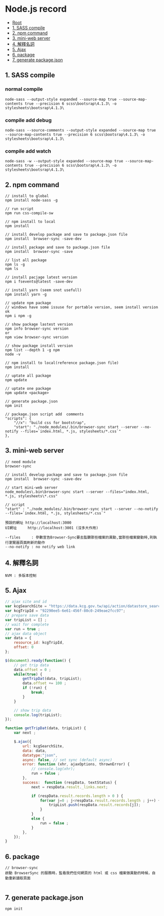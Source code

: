 ﻿# Node.js record

*   [Root](../README.md)
*   [1. SASS compile](#a1)
*   [2. npm command](#a2)
*   [3. mini-web server](#a3)
*   [4. 解釋名詞](#a4)
*   [5. Ajax](#a5)
*   [6. package](#a6)
*   [7. generate package.json](#a7)

<h2 id="a1">1. SASS compile</h2>

### normal compile

`node-sass --output-style expanded --source-map true --source-map-contents true --precision 6 scss\bootsrap\4.1.3\ -o stylesheets\bootsrap\4.1.3\`

### compile add debug
`node-sass --source-comments --output-style expanded --source-map true --source-map-contents true --precision 6 scss\bootsrap\4.1.3\ -o stylesheets\bootsrap\4.1.3\`
### compile add watch
`node-sass -w --output-style expanded --source-map true --source-map-contents true --precision 6 scss\bootsrap\4.1.3\ -o stylesheets\bootsrap\4.1.3\`

<h2 id="a2">2. npm command</h2>

```
// install to global  
npm install node-sass -g

// run script
npm run css-compile-sw

// npm install to local
npm install

// install develop package and save to package.json file
npm install  browser-sync -save-dev

// install package and save to package.json file
npm install  browser-sync -save

// list all package
npm ls -g
npm ls

// install pacjage latest version
npm i fsevents@latest -save-dev

// install yarn (seem snot usefull)
npm install yarn -g

// update npm package
// windows have some issuse for portable version, seem install version ok
npm i npm -g

// show package lastest version
npm info browser-sync version
or
npm view browser-sync version

// show package install version
npm list --depth 1 -g npm
node -v

// npm install to local(reference package.json file)
npm install

// uptate all package
npm update

// uptate one package
npm update <package>

// generate package.json
npm init

// package.json script add  comments
"scripts": {
    "//x": "build css for bootstrap",
    "start": "./node_modules/.bin/browser-sync start --server --no-notify --files=`index.html, *.js, stylesheets/*.css`"
},
```

<h2 id="a3">3. mini-web server</h2>

```
// need module 
browser-sync

// install develop package and save to package.json file
npm install  browser-sync -save-dev

// start mini-web server
node_modules\.bin\browser-sync start --server --files="index.html, *.js, stylesheets\*.css"

// script 
"start" : "./node_modules/.bin/browser-sync start --server --no-notify --files=`index.html, *.js, stylesheets/*.css`"

預設的網址 http://localhost:3000
UI網址     http://localhost:3001 (沒多大作用)

--files     : 參數宣告Browser-Sync要去監聽那些檔案的異動,當那些檔案變動時,則執行瀏覽器頁面刷新的動作
--no-notify : no notify web link
```

<h2 id="a4">4. 解釋名詞</h2>

```
NVM : 多版本控制
```


<h2 id="a5">5. Ajax</h2>
	
```javascript
// ajax site and id
var kcgSearchSite = "https://data.kcg.gov.tw/api/action/datastore_search";
var kcgTripId = "92290ee5-6e61-456f-80c0-249eae2fcc97";
// prepare save data
var tripList = [] ;
// wait for complete
var run = true ;
// ajax data object
var data = {
    resource_id: kcgTripId,
    offset: 0
};

$(document).ready(function() {
	// get trip data
	data.offset = 0 ;
	while(true) {
		getTripDat(data, tripList);
		data.offset += 100 ;
		if (!run) {
			break;
		}
	}

	// show trip data
	console.log(tripList);
});

function getTripDat(data, tripList) {
	var next ;

	$.ajax({
		url: kcgSearchSite,
		data: data,
		datatype:"json",
		async: false, // set sync (default async)
		error: function (xhr, ajaxOptions, thrownError) {
			// console.log(xhr);
			run = false ;
		},
		success:  function (respData, textStatus) {
			next = respData.result._links.next;

			if (respData.result.records.length > 0 ) {
				for(var j=0 ; j<respData.result.records.length ; j++) {
					tripList.push(respData.result.records[j]);
				}
			}
			else {
				run = false ;
			}
		},
	});
}

```

<h2 id="a6">6. package</h2>

```
// browser-sync
啟動 BrowserSync 的服務時，監看我們任何網頁的 html 或 css 檔案做異動的時候，自動重新讀取頁面


```


<h2 id="a7">7. generate package.json</h2>

```
npm init
```